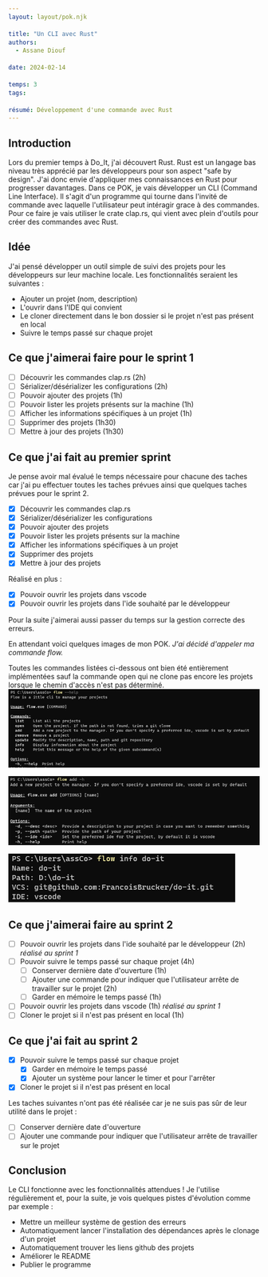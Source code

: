 ```yaml
---
layout: layout/pok.njk

title: "Un CLI avec Rust"
authors:
  - Assane Diouf

date: 2024-02-14

temps: 3
tags:

résumé: Développement d'une commande avec Rust
---
```


## Introduction
Lors du premier temps à Do_It, j'ai découvert Rust. Rust est un langage bas niveau très apprécié par les développeurs pour son aspect "safe by design". J'ai donc envie d'appliquer mes connaissances en Rust pour progresser davantages.
Dans ce POK, je vais développer un CLI (Command Line Interface). Il s'agit d'un programme qui tourne dans l'invité de commande avec laquelle l'utilisateur peut intéragir grace à des commandes. Pour ce faire je vais utiliser le crate clap.rs, qui vient avec plein d'outils pour créer des commandes avec Rust.

## Idée
J'ai pensé développer un outil simple de suivi des projets pour les développeurs sur leur machine locale. Les fonctionnalités seraient les suivantes :
- Ajouter un projet (nom, description)
- L'ouvrir dans l'IDE qui convient
- Le cloner directement dans le bon dossier si le projet n'est pas présent en local
- Suivre le temps passé sur chaque projet

## Ce que j'aimerai faire pour le sprint 1
- [ ] Découvrir les commandes clap.rs (2h)
- [ ] Sérializer/désérializer les configurations (2h)
- [ ] Pouvoir ajouter des projets (1h)
- [ ] Pouvoir lister les projets présents sur la machine (1h)
- [ ] Afficher les informations spécifiques à un projet (1h)
- [ ] Supprimer des projets (1h30)
- [ ] Mettre à jour des projets (1h30)

## Ce que j'ai fait au premier sprint

Je pense avoir mal évalué le temps nécessaire pour chacune des taches car j'ai pu effectuer toutes les  taches prévues ainsi que quelques taches prévues pour le sprint 2.

- [X] Découvrir les commandes clap.rs
- [X] Sérializer/désérializer les configurations
- [X] Pouvoir ajouter des projets
- [X] Pouvoir lister les projets présents sur la machine
- [X] Afficher les informations spécifiques à un projet
- [X] Supprimer des projets
- [X] Mettre à jour des projets

Réalisé en plus :
- [X] Pouvoir ouvrir les projets dans vscode
- [X] Pouvoir ouvrir les projets dans l'ide souhaité par le développeur

Pour la suite j'aimerai aussi passer du temps sur la gestion correcte des erreurs.

En attendant voici quelques images de mon POK. *J'ai décidé d'appeler ma commande flow.*

Toutes les commandes listées ci-dessous ont bien été entièrement implémentées sauf la commande open qui ne clone pas encore les projets lorsque le chemin d'accès n'est pas déterminé.
![Fenêtre d'aide](./flow_help.png)

![Aide pour la sous-commande add](./flow_add.png)

![Informations sur le projet Do-It](./flow_info.png)

## Ce que j'aimerai faire au sprint 2
- [ ] Pouvoir ouvrir les projets dans l'ide souhaité par le développeur (2h) *réalisé au sprint 1*
- [ ] Pouvoir suivre le temps passé sur chaque projet (4h)
  - [ ] Conserver dernière date d'ouverture (1h)
  - [ ] Ajouter une commande pour indiquer que l'utilisateur arrête de travailler sur le projet (2h)
  - [ ] Garder en mémoire le temps passé (1h)
- [ ] Pouvoir ouvrir les projets dans vscode (1h) *réalisé au sprint 1*
- [ ] Cloner le projet si il n'est pas présent en local (1h)

## Ce que j'ai fait au sprint 2
- [X] Pouvoir suivre le temps passé sur chaque projet
  - [X] Garder en mémoire le temps passé
  - [X] Ajouter un système pour lancer le timer et pour l'arrêter
- [X] Cloner le projet si il n'est pas présent en local

Les taches suivantes n'ont pas été réalisée car je ne suis pas sûr de leur utilité dans le projet :
- [ ] Conserver dernière date d'ouverture
- [ ] Ajouter une commande pour indiquer que l'utilisateur arrête de travailler sur le projet

## Conclusion
Le CLI fonctionne avec les fonctionnalités attendues ! Je l'utilise régulièrement et, pour la suite, je vois quelques pistes d'évolution comme par exemple :
- Mettre un meilleur système de gestion des erreurs
- Automatiquement lancer l'installation des dépendances après le clonage d'un projet
- Automatiquement trouver les liens github des projets
- Améliorer le README
- Publier le programme
